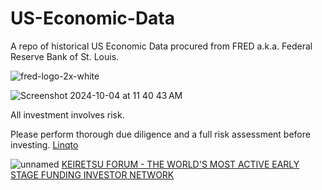 # US-Economic-Data
A repo of historical US Economic Data procured from FRED a.k.a. Federal Reserve Bank of St. Louis.

![fred-logo-2x-white](https://github.com/user-attachments/assets/22eb136d-47d8-49f3-b869-84ae6d3f9889)


![Screenshot 2024-10-04 at 11 40 43 AM](https://github.com/user-attachments/assets/2781a70a-7100-4de0-b7b3-e18d256bddac)

All investment involves risk. 

Please perform thorough due diligence and a full risk assessment before investing. [Linqto](https://app.linqto.com/refer-friend?r=1rdg3ds2oq)

![unnamed](https://github.com/user-attachments/assets/4082c511-563a-4a88-96ae-cc4c669bed5d)
[KEIRETSU FORUM - THE WORLD'S MOST ACTIVE EARLY STAGE FUNDING INVESTOR NETWORK](https://www.keiretsuforum.com/)
